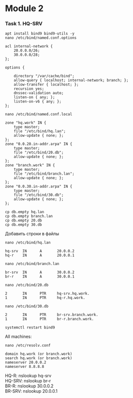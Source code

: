 # Module 2
### Task 1. HQ-SRV
```
apt install bind9 bind9-utils -y
nano /etc/bind/named.conf.options
```
```
acl internal-network {
	20.0.0.0/26;
	30.0.0.0/28;
};
	
options {

	directory "/var/cache/bind";
	allow-query { localhost; internal-network; branch; };
	allow-transfer { localhost; };
	recursion yes;
	dnssec-validation auto;
	listen-on { any; };
	listen-on-v6 { any; };
};
```
```
nano /etc/bind/named.conf.local
```
```
zone "hq.work" IN {
	type master;
	file "/etc/bind/hq.lan";
	allow-update { none; };
};
zone "0.0.20.in-addr.arpa" IN {
	type master;
	file "/etc/bind/20.db";
	allow-update { none; };
};
zone "branch.work" IN {
	type master;
	file "/etc/bind/branch.lan";
	allow-update { none; };
};
zone "0.0.30.in-addr.arpa" IN {
	type master;
	file "/etc/bind/30.db";
	allow-update { none; };
};
```
```
cp db.empty hq.lan
cp db.empty branch.lan
cp db.empty 20.db
cp db.empty 30.db
```

Добавить строки в файлы
```
nano /etc/bind/hq.lan
```
```
hq-srv  IN      A       20.0.0.2
hq-r    IN      A       20.0.0.1
```
```
nano /etc/bind/branch.lan
```
```
br-srv  IN      A       30.0.0.2
br-r    IN      A       30.0.0.1
```
```
nano /etc/bind/20.db
```
```
2       IN      PTR     hq-srv.hq.work.
1       IN      PTR     hq-r.hq.work.
```
```
nano /etc/bind/30.db
```
```
2       IN      PTR     br-srv.branch.work.
1       IN      PTR     br-r.branch.work.
```
```
systemctl restart bind9
```
All machines:
```
nano /etc/resolv.conf
```
```
domain hq.work (or branch.work)
search hq.work (or branch.work)
nameserver 20.0.0.2
nameserver 8.8.8.8
```
HQ-R: nslookup hq-srv <br />
HQ-SRV: nslookup br-r <br />
BR-R: nslookup 30.0.0.2 <br />
BR-SRV: nslookup 20.0.0.1 <br />


